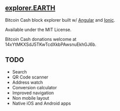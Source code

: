 ## [explorer.EARTH](http://www.explorer.earth)

Bitcoin Cash block explorer built w/ [Angular](https://angular.io/) and [Ionic](https://ionicframework.com/).

Available under the MIT License.

Bitcoin Cash donations welcome at 14xYtMKXSdJ5TKwTcdXkbPAwsnuEkhGJ6b.

## TODO

* Search
* QR Code scanner
* Address watch
* Conversion calculator
* Improved navigation
* Non mobile layout
* Native iOS and Android apps
